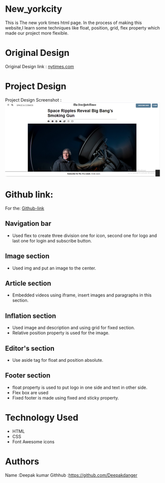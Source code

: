 # New_yorkcity
This is The new york times html page.
In the process of making this website,I learn some  techniques like float, position, grid, flex property which made our project more flexible.

# Original Design

Original Design link : [nytimes.com](https://www.nytimes.com/2014/03/18/science/space/detection-of-waves-in-space-buttresses-landmark-theory-of-big-bang.html?_r=0)
  
# Project Design

Project Design Screenshot : ![Project Design](img/screenshot.PNG)

# Github link:

For the: [Github-link](https://github.com/Deepakdanger/New_yorkcity/tree/New_york1)

## Navigation bar

- Used flex to create three division one for icon, second one for logo and last one for login and subscribe button.

## Image section

- Used img and put an image to the center. 

## Article section

- Embedded videos using iframe, insert images and paragraphs in this section.

## Inflation section

- Used image and description and using grid for fixed section.
- Relative position property is used for the image.

## Editor's section

- Use aside tag for float and position absolute.

## Footer section

- float property is used to put logo in one side and text in other side.
- Flex box are used
- Fixed footer is made using fixed and sticky property.

# Technology Used

- HTML
- CSS
- Font Awesome icons

# Authors
Name :Deepak kumar
Githhub :https://github.com/Deepakdanger
